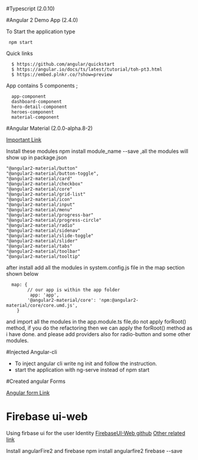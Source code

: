 #Typescript (2.0.10)

#Angular 2 Demo App (2.4.0)

To Start the application type 

     npm start

Quick links

      $ https://github.com/angular/quickstart
      $ https://angular.io/docs/ts/latest/tutorial/toh-pt3.html
      $ https://embed.plnkr.co/?show=preview

App contains 5 components ;

      app-component 
      dashboard-component
      hero-detail-component
      heroes-component
      material-component
   

#Angular Material (2.0.0-alpha.8-2)
 
 
[Important Link](https://github.com/angular/material2)

Install these modules npm install module_name --save ,all the modules will show up
in package.json

    "@angular2-material/button"
    "@angular2-material/button-toggle",
    "@angular2-material/card"
    "@angular2-material/checkbox"
    "@angular2-material/core"
    "@angular2-material/grid-list"
    "@angular2-material/icon"
    "@angular2-material/input"
    "@angular2-material/menu"
    "@angular2-material/progress-bar"
    "@angular2-material/progress-circle"
    "@angular2-material/radio"
    "@angular2-material/sidenav"
    "@angular2-material/slide-toggle"
    "@angular2-material/slider"
    "@angular2-material/tabs"
    "@angular2-material/toolbar"
    "@angular2-material/tooltip"

after install add all the modules in system.config.js file in the map section 
shown below

      map: {
            // our app is within the app folder
             app: 'app',
            '@angular2-material/core': 'npm:@angular2-material/core/core.umd.js',
        }

and import all the modules in the app.module.ts file,do not apply forRoot() method,
if you do the refactoring then we can apply the forRoot() method as i have done.
 and please add providers also for radio-button and some other modules.
   


#Injected Angular-cli   

* To inject angular cli write ng init and follow the instruction.
* start the application with ng-serve instead of npm start


#Created angular Forms

[Angular form Link](https://angular.io/docs/ts/latest/guide/forms.html)


# Firebase ui-web
 Using firbase ui for the user Identity 
 [FirebaseUI-Web github](https://github.com/firebase/FirebaseUI-Web)
 [Other related link](https://firebase.google.com/docs/auth/web/password-auth#before_you_begin)

 Install angularFire2 and firebase
    npm install angularfire2 firebase --save